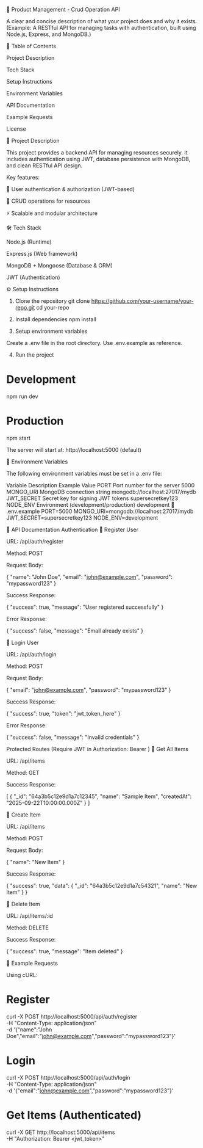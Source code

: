 🚀 Product Management - Crud Operation API


A clear and concise description of what your project does and why it exists.
(Example: A RESTful API for managing tasks with authentication, built using Node.js, Express, and MongoDB.)

📖 Table of Contents

Project Description

Tech Stack

Setup Instructions

Environment Variables

API Documentation

Example Requests

License

📌 Project Description

This project provides a backend API for managing resources securely. It includes authentication using JWT, database persistence with MongoDB, and clean RESTful API design.

Key features:

🔐 User authentication & authorization (JWT-based)

📂 CRUD operations for resources

⚡ Scalable and modular architecture

🛠 Tech Stack

Node.js (Runtime)

Express.js (Web framework)

MongoDB + Mongoose (Database & ORM)

JWT (Authentication)

⚙️ Setup Instructions
1. Clone the repository
git clone https://github.com/your-username/your-repo.git
cd your-repo

2. Install dependencies
npm install

3. Setup environment variables

Create a .env file in the root directory. Use .env.example as reference.

4. Run the project
# Development
npm run dev

# Production
npm start


The server will start at: http://localhost:5000 (default)

🔑 Environment Variables

The following environment variables must be set in a .env file:

Variable	Description	Example Value
PORT	Port number for the server	5000
MONGO_URI	MongoDB connection string	mongodb://localhost:27017/mydb
JWT_SECRET	Secret key for signing JWT tokens	supersecretkey123
NODE_ENV	Environment (development/production)	development
📄 .env.example
PORT=5000
MONGO_URI=mongodb://localhost:27017/mydb
JWT_SECRET=supersecretkey123
NODE_ENV=development

📡 API Documentation
Authentication
🔹 Register User

URL: /api/auth/register

Method: POST

Request Body:

{
  "name": "John Doe",
  "email": "john@example.com",
  "password": "mypassword123"
}


Success Response:

{
  "success": true,
  "message": "User registered successfully"
}


Error Response:

{
  "success": false,
  "message": "Email already exists"
}

🔹 Login User

URL: /api/auth/login

Method: POST

Request Body:

{
  "email": "john@example.com",
  "password": "mypassword123"
}


Success Response:

{
  "success": true,
  "token": "jwt_token_here"
}


Error Response:

{
  "success": false,
  "message": "Invalid credentials"
}

Protected Routes (Require JWT in Authorization: Bearer <token>)
🔹 Get All Items

URL: /api/items

Method: GET

Success Response:

[
  {
    "_id": "64a3b5c12e9d1a7c12345",
    "name": "Sample Item",
    "createdAt": "2025-09-22T10:00:00.000Z"
  }
]

🔹 Create Item

URL: /api/items

Method: POST

Request Body:

{
  "name": "New Item"
}


Success Response:

{
  "success": true,
  "data": {
    "_id": "64a3b5c12e9d1a7c54321",
    "name": "New Item"
  }
}

🔹 Delete Item

URL: /api/items/:id

Method: DELETE

Success Response:

{
  "success": true,
  "message": "Item deleted"
}

📌 Example Requests

Using cURL:

# Register
curl -X POST http://localhost:5000/api/auth/register \
   -H "Content-Type: application/json" \
   -d '{"name":"John Doe","email":"john@example.com","password":"mypassword123"}'

# Login
curl -X POST http://localhost:5000/api/auth/login \
   -H "Content-Type: application/json" \
   -d '{"email":"john@example.com","password":"mypassword123"}'

# Get Items (Authenticated)
curl -X GET http://localhost:5000/api/items \
   -H "Authorization: Bearer <jwt_token>"
